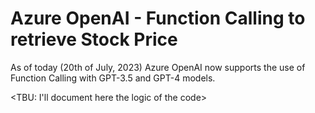 # Azure OpenAI - Function Calling to retrieve Stock Price

As of today (20th of July, 2023) Azure OpenAI now supports the use of Function Calling with GPT-3.5 and GPT-4 models.

<TBU: I'll document here the logic of the code>
